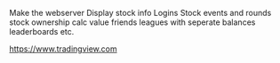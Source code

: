 Make the webserver
Display stock info
Logins
Stock events and rounds
stock ownership
calc value
friends
leagues with seperate balances
leaderboards
etc.

https://www.tradingview.com
